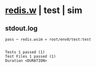 # [redis.w](../../../../../examples/tests/valid/redis.w) | test | sim

## stdout.log
```log
pass ─ redis.wsim » root/env0/test:test
 
 
Tests 1 passed (1)
Test Files 1 passed (1)
Duration <DURATION>
```

